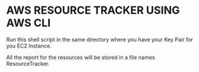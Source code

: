 # AWS RESOURCE TRACKER USING AWS CLI

Run this shell script in the same directory where you have your Key Pair for you EC2 Instance.

All the report for the resources will be stored in a file names ResourceTracker.